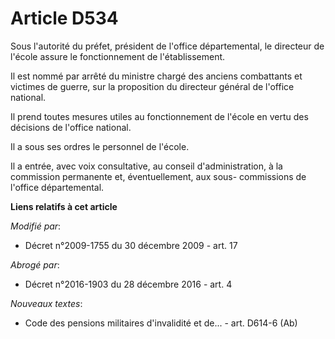 # Article D534

Sous l'autorité du préfet, président de l'office départemental, le directeur de l'école assure le fonctionnement de
l'établissement. 

Il est nommé par arrêté du       ministre chargé des anciens combattants et victimes de guerre, sur la proposition du
directeur général de l'office national. 

Il prend toutes mesures utiles au fonctionnement de l'école en vertu des décisions de l'office national. 

Il a sous ses ordres le personnel de l'école. 

Il a entrée, avec voix consultative, au conseil d'administration, à la commission permanente et, éventuellement, aux sous-
commissions de l'office départemental.

**Liens relatifs à cet article**

_Modifié par_:

  - Décret n°2009-1755 du 30 décembre 2009 - art. 17

_Abrogé par_:

  - Décret n°2016-1903 du 28 décembre 2016 - art. 4

_Nouveaux textes_:

  - Code des pensions militaires d'invalidité et de... - art. D614-6 (Ab)
